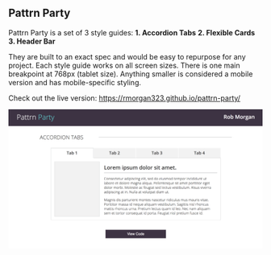 ## Pattrn Party

Pattrn Party is a set of 3 style guides:
  **1.  Accordion Tabs**
  **2.  Flexible Cards**
  **3.  Header Bar**

They are built to an exact spec and would be easy to repurpose for any project.  Each style guide works on all screen sizes.  There is one main breakpoint at 768px (tablet size).  Anything smaller is considered a mobile version and has mobile-specific styling.

Check out the live version: https://rmorgan323.github.io/pattrn-party/

![screenshot](assets/pattrn-party-ss.png)
